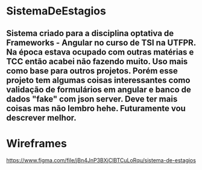 # SistemaDeEstagios

## Sistema criado para a disciplina optativa de Frameworks - Angular no curso de TSI na UTFPR. Na época estava ocupado com outras matérias e TCC então acabei não fazendo muito. Uso mais como base para outros projetos. Porém esse projeto tem algumas coisas interessantes como validação de formulários em angular e banco de dados "fake" com json server. Deve ter mais coisas mas não lembro hehe. Futuramente vou descrever melhor.

# Wireframes
https://www.figma.com/file/jBn4JnP3BXjClBTCuLoRqu/sistema-de-estagios
